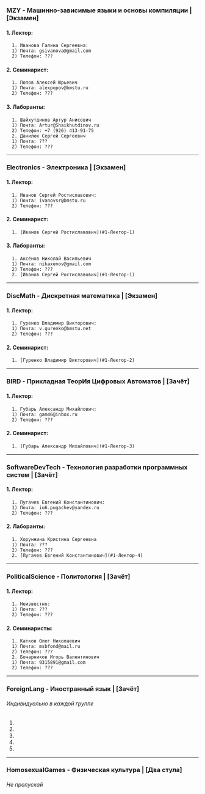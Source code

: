 ### MZY - Машинно-зависимые языки и основы компиляции | [Экзамен]
#### 1. Лектор:
      1. Иванова Галина Сергеевна:
      1) Почта: gsivanova@gmail.com
      2) Телефон: ???
#### 2. Семинарист:
      1. Попов Алексей Юрьевич
      1) Почта: alexpopov@bmstu.ru
      2) Телефон: ???
#### 3. Лаборанты:
      1. Шайхутдинов Артур Анисович
      1) Почта: Artur@Shaikhutdinov.ru
      2) Телефон: +7 (926) 413-91-75
      2. Данилюк Сергей Сергеевич
      1) Почта: ???
      2) Телефон: ???

---
### Electronics - Электроника | [Экзамен]
#### 1. Лектор:
      1. Иванов Сергей Ростиславович:
      1) Почта: ivanovsr@bmstu.ru
      2) Телефон: ???
#### 2. Семинарист:
      1. [Иванов Сергей Ростиславович](#1-Лектор-1)
#### 3. Лаборанты:
      1. Аксёнов Николай Васильевич
      1) Почта: nikaxenov@gmail.com
      2) Телефон: ???
      2. [Иванов Сергей Ростиславович](#1-Лектор-1)

---
### DiscMath - Дискретная математика | [Экзамен]
#### 1. Лектор:
      1. Гуренко Владимир Викторович:
      1) Почта: v.gurenko@bmstu.net
      2) Телефон: ???
#### 2. Семинарист:
      1. [Гуренко Владимир Викторович](#1-Лектор-2)

---
### BIRD - Прикладная ТеорИя Цифровых Автоматов | [Зачёт]
#### 1. Лектор:
      1. Губарь Александр Михайлович:
      1) Почта: gam46@inbox.ru
      2) Телефон: ???
#### 2. Семинарист:
      1. [Губарь Александр Михайлович](#1-Лектор-3)

---
### SoftwareDevTech - Технология разработки программных систем | [Зачёт]
#### 1. Лектор:
      1. Пугачев Евгений Константинович:
      1) Почта: iu6.pugachev@yandex.ru
      2) Телефон: ???
#### 2. Лаборанты:
      1. Хорунжина Кристина Сергеевна
      1) Почта: ???
      2) Телефон: ???
      2. [Пугачев Евгений Константинович](#1-Лектор-4)

---
### PoliticalScience - Политология | [Зачёт]
#### 1. Лектор:
      1. Неизвестно:
      1) Почта: ???
      2) Телефон: ???
#### 2. Семинаристы:
      1. Катков Олег Николаевич
      1) Почта: msbfond@mail.ru
      2) Телефон: ???
      2. Бочарников Игорь Валентинович
      1) Почта: 9315891@gmail.com
      2) Телефон: ???

---
### ForeignLang - Иностранный язык | [Зачёт]
###### Индивидуально в каждой группе
1.
2.
3.
4.
5.

---
### HomosexualGames - Физическая культура | [Два стула]
###### Не пропускай

